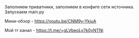 Заполняем приватники, заполняем в конфиге сети источника. Запускаем main.py

Мини-обзор - https://youtu.be/CNM9y-YkiuA

Мой тг канал - https://t.me/+gLVbeoLy7k0yNTNi
